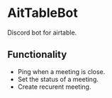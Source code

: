 # AitTableBot
Discord bot for airtable.

## Functionality

  * Ping when a meeting is close.
  * Set the status of a meeting.
  * Create recurent meeting.
